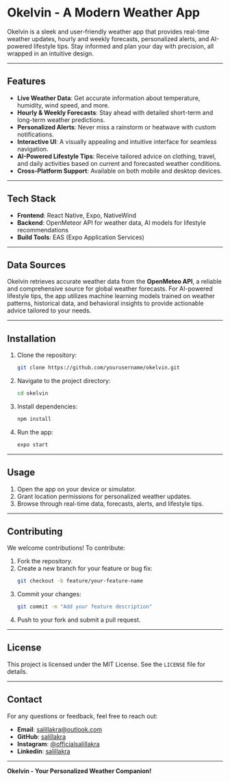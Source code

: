 # Okelvin - A Modern Weather App

Okelvin is a sleek and user-friendly weather app that provides real-time weather updates, hourly and weekly forecasts, personalized alerts, and AI-powered lifestyle tips. Stay informed and plan your day with precision, all wrapped in an intuitive design.

---

## Features

- **Live Weather Data**: Get accurate information about temperature, humidity, wind speed, and more.
- **Hourly & Weekly Forecasts**: Stay ahead with detailed short-term and long-term weather predictions.
- **Personalized Alerts**: Never miss a rainstorm or heatwave with custom notifications.
- **Interactive UI**: A visually appealing and intuitive interface for seamless navigation.
- **AI-Powered Lifestyle Tips**: Receive tailored advice on clothing, travel, and daily activities based on current and forecasted weather conditions.
- **Cross-Platform Support**: Available on both mobile and desktop devices.

---

## Tech Stack

- **Frontend**: React Native, Expo, NativeWind
- **Backend**: OpenMeteor API for weather data, AI models for lifestyle recommendations
- **Build Tools**: EAS (Expo Application Services)

---

## Data Sources

Okelvin retrieves accurate weather data from the **OpenMeteo API**, a reliable and comprehensive source for global weather forecasts. For AI-powered lifestyle tips, the app utilizes machine learning models trained on weather patterns, historical data, and behavioral insights to provide actionable advice tailored to your needs.

---

## Installation

1. Clone the repository:
   ```bash
   git clone https://github.com/yourusername/okelvin.git
   ```

2. Navigate to the project directory:
   ```bash
   cd okelvin
   ```

3. Install dependencies:
   ```bash
   npm install
   ```

4. Run the app:
   ```bash
   expo start
   ```

---

## Usage

1. Open the app on your device or simulator.
2. Grant location permissions for personalized weather updates.
3. Browse through real-time data, forecasts, alerts, and lifestyle tips.

---

## Contributing

We welcome contributions! To contribute:

1. Fork the repository.
2. Create a new branch for your feature or bug fix:
   ```bash
   git checkout -b feature/your-feature-name
   ```
3. Commit your changes:
   ```bash
   git commit -m "Add your feature description"
   ```
4. Push to your fork and submit a pull request.

---

## License

This project is licensed under the MIT License. See the `LICENSE` file for details.

---

## Contact

For any questions or feedback, feel free to reach out:

- **Email**: salillakra@outlook.com
- **GitHub**: [salillakra](salillakra.vercel.app/github)
- **Instagram**: [@officialsalillakra](salillakra.vercel.app/ig)
- **Linkedin**: [salillakra](salillakra.vercel.app/linkedin)

---

**Okelvin - Your Personalized Weather Companion!**
